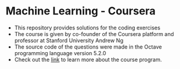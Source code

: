 # Machine Learning - Coursera
- This repository provides solutions for the coding exercises
- The course is given by co-founder of the Coursera platform and professor at Stanford University Andrew Ng
- The source code of the questions were made in the Octave programming language version 5.2.0
- Check out the <a href="https://www.coursera.org/learn/machine-learning">link</a> to learn more about the course program.
 
